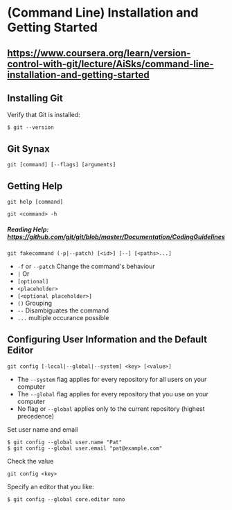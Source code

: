 # (Command Line) Installation and Getting Started

https://www.coursera.org/learn/version-control-with-git/lecture/AiSks/command-line-installation-and-getting-started
---
## Installing Git

Verify that Git is installed:

`$ git --version`

## Git Synax

`git [command] [--flags] [arguments]`

## Getting Help

`git help [command]`

`git <command> -h`

##### Reading Help: https://github.com/git/git/blob/master/Documentation/CodingGuidelines

`git fakecommand (-p|--patch) [<id>] [--] [<paths>...]`

- `-f` or `--patch` Change the command's behaviour
- `|` Or
- `[optional]`
- `<placeholder>`
- `[<optional placeholder>]`
- `()` Grouping
- `--` Disambiguates the command
- `...` multiple occurance possible

## Configuring User Information and the Default Editor

`git config [-local|--global|--system] <key> [<value>]`

- The `--system` flag applies for every repository for all users on your computer
- The `--global` flag applies for every repository that you use on your computer
- No flag or `--global` applies only to the current repository (highest precedence)

Set user name and email

```
$ git config --global user.name "Pat"
$ git config --global user.email "pat@example.com"
```

Check the value

`git config <key>`

Specify an editor that you like:

`$ git config --global core.editor nano`